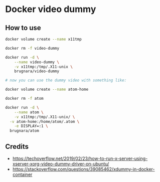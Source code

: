 Docker video dummy
==================

## How to use

```bash
docker volume create --name x11tmp

docker rm -f video-dummy

docker run -d \
	--name video-dummy \
	-v x11tmp:/tmp/.X11-unix \
	brugnara/video-dummy

# now you can use the dummy video with something like:

docker volume create --name atom-home

docker rm -f atom

docker run -d \
	--name atom \
	-v x11tmp:/tmp/.X11-unix/ \
  -v atom-home:/home/atom/.atom \
	-e DISPLAY=:1 \
  brugnara/atom
```

## Credits

- https://techoverflow.net/2019/02/23/how-to-run-x-server-using-xserver-xorg-video-dummy-driver-on-ubuntu/
- https://stackoverflow.com/questions/39085462/xdummy-in-docker-container
